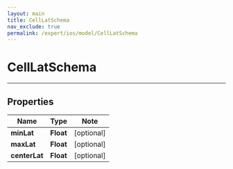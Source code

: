 ```yaml
---
layout: main
title: CellLatSchema
nav_exclude: true
permalink: /expert/ios/model/CellLatSchema
---
```


# CellLatSchema

---

## Properties

Name | Type | Note
---- | ---- | ----
**minLat** | **Float** | [optional] 
**maxLat** | **Float** | [optional] 
**centerLat** | **Float** | [optional] 

